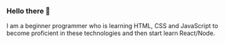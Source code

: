 ### Hello there 👋

I am a beginner programmer who is learning HTML, CSS and JavaScript to become proficient in these technologies and then start learn React/Node.


